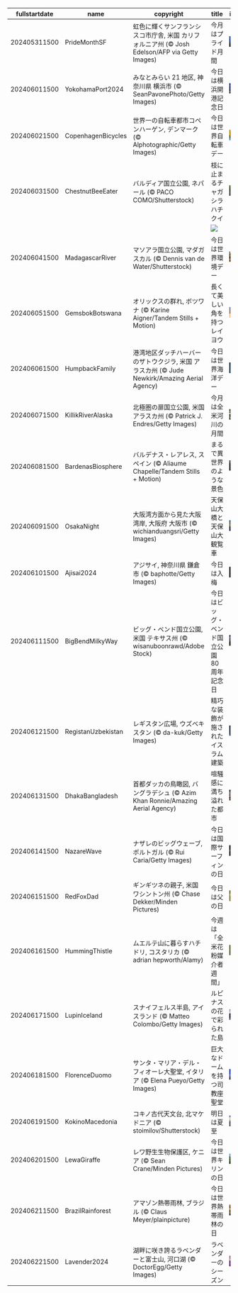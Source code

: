 |fullstartdate|name|copyright|title|image|
|--|--|--|--|--|
202405311500|PrideMonthSF|虹色に輝くサンフランシスコ市庁舎, 米国 カリフォルニア州 (© Josh Edelson/AFP via Getty Images)|今月はプライド月間|![](/ja-JP/2024/06/202405311500PrideMonthSF.jpg)|
202406011500|YokohamaPort2024|みなとみらい 21 地区, 神奈川県 横浜市 (© SeanPavonePhoto/Getty Images)|今日は横浜開港記念日|![](/ja-JP/2024/06/202406011500YokohamaPort2024.jpg)|
202406021500|CopenhagenBicycles|世界一の自転車都市コペンハーゲン, デンマーク (© Alphotographic/Getty Images)|今日は世界自転車デー|![](/ja-JP/2024/06/202406021500CopenhagenBicycles.jpg)|
202406031500|ChestnutBeeEater|バルディア国立公園, ネパール (© PACO COMO/Shutterstock)|枝に止まるチャガシラハチクイ|![](/ja-JP/2024/06/202406031500ChestnutBeeEater.jpg)|
||||![](/ja-JP/2024/06/.jpg)|
202406041500|MadagascarRiver|マソアラ国立公園, マダガスカル (© Dennis van de Water/Shutterstock)|今日は世界環境デー|![](/ja-JP/2024/06/202406041500MadagascarRiver.jpg)|
202406051500|GemsbokBotswana|オリックスの群れ, ボツワナ (© Karine Aigner/Tandem Stills + Motion)|長くて美しい角を持つレイヨウ|![](/ja-JP/2024/06/202406051500GemsbokBotswana.jpg)|
202406061500|HumpbackFamily|港湾地区ダッチハーバーのザトウクジラ, 米国 アラスカ州 (© Jude Newkirk/Amazing Aerial Agency)|今日は世界海洋デー|![](/ja-JP/2024/06/202406061500HumpbackFamily.jpg)|
202406071500|KillikRiverAlaska|北極圏の扉国立公園, 米国 アラスカ州 (© Patrick J. Endres/Getty Images)|今月は全米河川の月間|![](/ja-JP/2024/06/202406071500KillikRiverAlaska.jpg)|
202406081500|BardenasBiosphere|バルデナス・レアレス, スペイン (© Aliaume Chapelle/Tandem Stills + Motion)|まるで異世界のような景色|![](/ja-JP/2024/06/202406081500BardenasBiosphere.jpg)|
202406091500|OsakaNight|大阪湾方面から見た大阪湾岸, 大阪府 大阪市 (© wichianduangsri/Getty Images)|天保山大橋と天保山大観覧車|![](/ja-JP/2024/06/202406091500OsakaNight.jpg)|
202406101500|Ajisai2024|アジサイ, 神奈川県 鎌倉市 (© baphotte/Getty Images)|今日は入梅|![](/ja-JP/2024/06/202406101500Ajisai2024.jpg)|
202406111500|BigBendMilkyWay|ビッグ・ベンド国立公園, 米国 テキサス州 (© wisanuboonrawd/Adobe Stock)|今日はビッグ・ベンド国立公園 80 周年記念日|![](/ja-JP/2024/06/202406111500BigBendMilkyWay.jpg)|
202406121500|RegistanUzbekistan|レギスタン広場, ウズベキスタン (© da-kuk/Getty Images)|精巧な装飾が施されたイスラム建築|![](/ja-JP/2024/06/202406121500RegistanUzbekistan.jpg)|
202406131500|DhakaBangladesh|首都ダッカの鳥瞰図, バングラデシュ (© Azim Khan Ronnie/Amazing Aerial Agency)|喧騒感に満ち溢れた都市|![](/ja-JP/2024/06/202406131500DhakaBangladesh.jpg)|
202406141500|NazareWave|ナザレのビッグウェーブ, ポルトガル (© Rui Caria/Getty Images)|今日は国際サーフィンの日|![](/ja-JP/2024/06/202406141500NazareWave.jpg)|
202406151500|RedFoxDad|ギンギツネの親子, 米国 ワシントン州 (© Chase Dekker/Minden Pictures)|今日は父の日|![](/ja-JP/2024/06/202406151500RedFoxDad.jpg)|
202406161500|HummingThistle|ムエルテ山に暮らすハチドリ, コスタリカ (© adrian hepworth/Alamy)|今週は「全米花粉媒介者週間」|![](/ja-JP/2024/06/202406161500HummingThistle.jpg)|
202406171500|LupinIceland|スナイフェルス半島, アイスランド (© Matteo Colombo/Getty Images)|ルピナスの花で彩られた島|![](/ja-JP/2024/06/202406171500LupinIceland.jpg)|
202406181500|FlorenceDuomo|サンタ・マリア・デル・フィオーレ大聖堂, イタリア (© Elena Pueyo/Getty Images)|巨大なドームを持つ司教座聖堂|![](/ja-JP/2024/06/202406181500FlorenceDuomo.jpg)|
202406191500|KokinoMacedonia|コキノ古代天文台, 北マケドニア (© stoimilov/Shutterstock)|明日は夏至|![](/ja-JP/2024/06/202406191500KokinoMacedonia.jpg)|
202406201500|LewaGiraffe|レワ野生生物保護区, ケニア (© Sean Crane/Minden Pictures)|今日は世界キリンの日|![](/ja-JP/2024/06/202406201500LewaGiraffe.jpg)|
202406211500|BrazilRainforest|アマゾン熱帯雨林, ブラジル (© Claus Meyer/plainpicture)|今日は世界熱帯雨林の日|![](/ja-JP/2024/06/202406211500BrazilRainforest.jpg)|
202406221500|Lavender2024|湖畔に咲き誇るラベンダーと富士山, 河口湖 (© DoctorEgg/Getty Images)|ラベンダーのシーズン|![](/ja-JP/2024/06/202406221500Lavender2024.jpg)|
